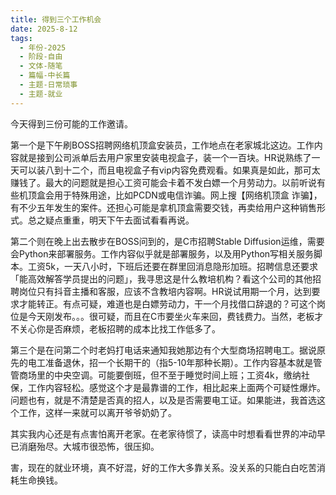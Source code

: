 ```yaml
---
title: 得到三个工作机会
date: 2025-8-12
tags:
  - 年份-2025
  - 阶段-自由
  - 文体-随笔
  - 篇幅-中长篇
  - 主题-日常琐事
  - 主题-就业
---
```


今天得到三份可能的工作邀请。

第一个是下午刷BOSS招聘网络机顶盒安装员，工作地点在老家城北这边。工作内容就是接到公司派单后去用户家里安装电视盒子，装一个一百块。HR说熟练了一天可以装八到十二个，而且电视盒子有vip内容免费观看。如果真是如此，那可太赚钱了。最大的问题就是担心工资可能会卡着不发白嫖一个月劳动力。以前听说有些机顶盒会用于特殊用途，比如PCDN或电信诈骗。网上搜【网络机顶盒 诈骗】，有不少五年发生的案件。还担心可能是拿机顶盒需要交钱，再卖给用户这种销售形式。总之疑点重重，明天下午去面试看看再说。

第二个则在晚上出去散步在BOSS问到的，是C市招聘Stable Diffusion运维，需要会Python来部署服务。工作内容似乎就是部署服务，以及用Python写相关服务脚本。工资5k，一天八小时，下班后还要在群里回消息隐形加班。招聘信息还要求「能高效解答学员提出的问题」，我寻思这是什么教培机构？看这个公司的其他招聘岗位只有抖音主播和客服，应该不含教培内容啊。HR说试用期一个月，达到要求才能转正。有点可疑，难道也是白嫖劳动力，干一个月找借口辞退的？可这个岗位是今天刚发布。。。很可疑，而且在C市要坐火车来回，费钱费力。当然，老板才不关心你是否麻烦，老板招聘的成本比找工作低多了。

第三个是在问第二个时老妈打电话来通知我她那边有个大型商场招聘电工。据说原先的电工准备退休，招一个长期干的（指5-10年那种长期）。工作内容基本就是管管商场里的中央空调。可能要倒班，但不至于睡觉时间上班；工资4k，缴纳社保，工作内容轻松。感觉这个才是最靠谱的工作，相比起来上面两个可疑性爆炸。问题也有，就是不清楚是否真的招人，以及是否需要电工证。如果能进，我首选这个工作，这样一来就可以离开爷爷奶奶了。

其实我内心还是有点害怕离开老家。在老家待惯了，读高中时想看看世界的冲动早已消磨殆尽。大城市很恐怖，很压抑。

害，现在的就业环境，真不好混，好的工作大多靠关系。没关系的只能白白吃苦消耗生命换钱。
